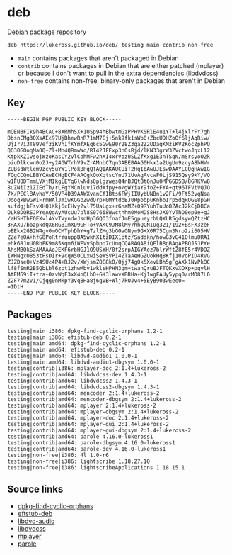 # deb

[Debian](http://debian.org/) package repository

```
deb https://lukeross.github.io/deb/ testing main contrib non-free
```

- `main` contains packages that aren't packaged in Debian
- `contrib` contains packages in Debian that are either patched (mplayer) or because I don't want to pull in the extra dependencies (libdvdcss)
- `non-free` contains non-free, binary-only packages that aren't in Debian

## Key

```
-----BEGIN PGP PUBLIC KEY BLOCK-----

mQENBFIk9h4BCAC+8XRMhSX+1USp94hBbwtmGzPPHVKSRlE4u1YT+l4jxlrFY7gh
DbsnCMg30XsAEc97UjBhewRnR71mM7Ej+5nk9fk1sWp0+ZbcUDHZoQf6ljAqRiw/
UjIr7i3T89VefziKVhIfKYmfXEq6c5GwE90r28Z3qa2Z2UDagKMziKV2KocZphPO
QQ3OGOoqMa0Q+Zl+Mn4QRmwWo/RI42JFExp3nOsRjd/lKN33grW3ZVctwoJqxL12
KtpkKZIvsojWzoKasCY2vlCohMFw2hXI4xrVbzUSLZfKxg1E3nTSqN/mSrsyoO2k
biuDlkcwn0oZJ+y24GWTrhV9vZrAMnbC7qn3ABEBAAG0Hkx1a2UgUm9zcyA8bHVr
ZUBsdWtlcm9zcy5uYW1lPokBPgQTAQIAKAUCUiT2HgIbAwUJEswDAAYLCQgHAwIG
FQgCCQoLBBYCAwECHgECF4AACgkQoXqtscYnU71UvAgAvcwF0LjS915Qsy9kY/VQ
w1FU0DTmmLVXjMIkgLEYqGlwNds0plgzwesQ4nBJQtBt6nJu0MPGGDSB/8GRKVw8
8uZNiIz1ZIEdTh/rLFgYMCnluvi7ddXfpy+o/gWYiaY9foZ+FYA+qt96TFVtVQJO
7X/PEClBAvhaY/50VP4D39AAWXvanCfIBts6FWjIIUybUNBn1v2Fi/9Ft52vqNsa
DdoqkBwGWiFrmHAlJmiwKGGbZwdQrpF0MYtdbBJ0RpobpuKnboIrp5dqRQGE8pGH
sufdgjhFsvXHQ1Kkj6cEHvy2vl75UaLgx+rGnaMZ+09RYuhTuUo8ZAcJ2kCjDBCa
OLkBDQRSJPYeAQgAyAUcUu7pl8S076i8Wwcthhm0MoMDS8HsJX0YvThO0ep0e+gJ
/aH5HThFOEXvlAYvTVyndwJsnHp3GQO3fnafJmE5gpueyrbLQXLR5gdsywQZtzHC
3RAXU7bozpkdQX6RG81mXD9GHTo+VAKC9JM8lMy7hhQCNIUq321/192+BsFX3zeF
bEEkx2GB2W4gv0mOCMTphDhY+gTzlZMg3bGOaGNym9G+X0R75Cgm3Nro2zi6O5HV
ZZe7eOA+hfG8PoRtrYuuppBA5wkhX1tzDIX1ptz/Saddkn/howG3vG41OlmuORA1
ehk6RJuU0RbFK9m85Kqm6iWFVySphpo7cUnqCQARAQABiQElBBgBAgAPBQJSJPYe
AhsMBQkSzAMAAAoJEKF6rbHGJ1O9USYH/0f2srpAIGYAez7blrWftZ8fE5r4VDOZ
IWHNgxO853tPsDIr+9cqW5OCLxwiSeWSVPI4ZTaAeHGZUokHq8Kfj10VoPID4RVG
ZJZDseQ+Vz4SUc4P4+RJ2v/XWjsmZQE8kO/Ojj74gOk5XevLBh5gFgAXk1NvPkOC
lf8fSmR2B5QbLbl6zpt1zhwMbv1wklsHPHN3qm+twanQruBJFTOKxvXOXp+pqvlH
AtEM59iI+tra+0zvWqF3xX4oQLbQ+GK3lawvXBRHa+Kj1wgFAUy5ypq0/rMO87L0
Z2F77m2V1/Cjqg0nMkpY3VqBHa8j6gVB+Wlj7kOJv4+5EyB903wEee0=
=1DtH
-----END PGP PUBLIC KEY BLOCK-----
```

## Packages

```
testing|main|i386: dpkg-find-cyclic-orphans 1.2-1
testing|main|i386: efistub-deb 0.2-1
testing|main|amd64: dpkg-find-cyclic-orphans 1.2-1
testing|main|amd64: efistub-deb 0.2-1
testing|main|amd64: libdvd-audio1 1.0.0-1
testing|main|amd64: libdvd-audio1-dbgsym 1.0.0-1
testing|contrib|i386: mplayer-doc 2:1.4+lukeross-2
testing|contrib|amd64: libdvdcss-dev 1.4.3-1
testing|contrib|amd64: libdvdcss2 1.4.3-1
testing|contrib|amd64: libdvdcss2-dbgsym 1.4.3-1
testing|contrib|amd64: mencoder 2:1.4+lukeross-2
testing|contrib|amd64: mencoder-dbgsym 2:1.4+lukeross-2
testing|contrib|amd64: mplayer 2:1.4+lukeross-2
testing|contrib|amd64: mplayer-dbgsym 2:1.4+lukeross-2
testing|contrib|amd64: mplayer-doc 2:1.4+lukeross-2
testing|contrib|amd64: mplayer-gui 2:1.4+lukeross-2
testing|contrib|amd64: mplayer-gui-dbgsym 2:1.4+lukeross-2
testing|contrib|amd64: parole 4.16.0-lukeross1
testing|contrib|amd64: parole-dbgsym 4.16.0-lukeross1
testing|contrib|amd64: parole-dev 4.16.0-lukeross1
testing|non-free|i386: 4l 1.0-r6
testing|non-free|i386: lightscribe 1.18.27.10
testing|non-free|i386: lightscribeApplications 1.18.15.1
```

## Source links

- [dpkg-find-cyclic-orphans](https://github.com/lukeross/scripts/tree/master/FindDebCyclicOrphans)
- [eftstub-deb](https://github.com/lukeross/efistub-deb)
- [libdvd-audio](https://libdvd-audio.sourceforge.io/)
- [libdvdcss](https://www.videolan.org/developers/libdvdcss.html)
- [mplayer](https://github.com/lukeross/mplayer)
- [parole](https://github.com/lukeross/parole/tree/vaapi)
